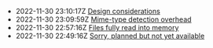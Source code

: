 * 2022-11-30 23:10:17Z [Design considerations](../1)
* 2022-11-30 23:09:59Z [Mime-type detection overhead](../3)
* 2022-11-30 22:57:16Z [Files fully read into memory](../2)
* 2022-11-30 22:49:16Z [Sorry, planned but not yet available](../0)
